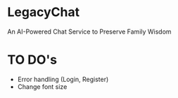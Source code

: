 # LegacyChat
An AI-Powered Chat Service to Preserve Family Wisdom



# TO DO's

- Error handling (Login, Register)
- Change font size


